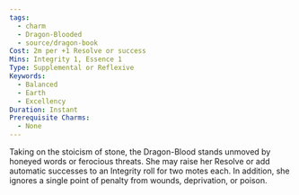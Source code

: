 ```yaml
---
tags:
  - charm
  - Dragon-Blooded
  - source/dragon-book
Cost: 2m per +1 Resolve or success
Mins: Integrity 1, Essence 1
Type: Supplemental or Reflexive
Keywords:
  - Balanced
  - Earth
  - Excellency
Duration: Instant
Prerequisite Charms:
  - None
---
```

Taking on the stoicism of stone, the Dragon-Blood stands unmoved by honeyed words or ferocious threats. She may raise her Resolve or add automatic successes to an Integrity roll for two motes each. In addition, she ignores a single point of penalty from wounds, deprivation, or poison.